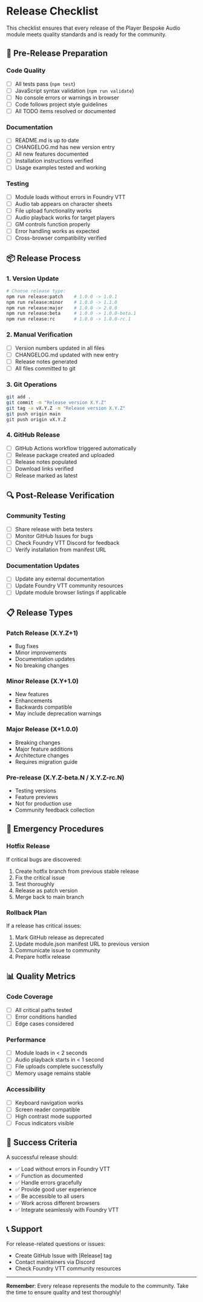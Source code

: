 # Release Checklist

This checklist ensures that every release of the Player Bespoke Audio module meets quality standards and is ready for the community.

## 🚀 Pre-Release Preparation

### Code Quality

- [ ] All tests pass (`npm test`)
- [ ] JavaScript syntax validation (`npm run validate`)
- [ ] No console errors or warnings in browser
- [ ] Code follows project style guidelines
- [ ] All TODO items resolved or documented

### Documentation

- [ ] README.md is up to date
- [ ] CHANGELOG.md has new version entry
- [ ] All new features documented
- [ ] Installation instructions verified
- [ ] Usage examples tested and working

### Testing

- [ ] Module loads without errors in Foundry VTT
- [ ] Audio tab appears on character sheets
- [ ] File upload functionality works
- [ ] Audio playback works for target players
- [ ] GM controls function properly
- [ ] Error handling works as expected
- [ ] Cross-browser compatibility verified

## 📦 Release Process

### 1. Version Update

```bash
# Choose release type:
npm run release:patch    # 1.0.0 -> 1.0.1
npm run release:minor    # 1.0.0 -> 1.1.0
npm run release:major    # 1.0.0 -> 2.0.0
npm run release:beta     # 1.0.0 -> 1.0.0-beta.1
npm run release:rc       # 1.0.0 -> 1.0.0-rc.1
```

### 2. Manual Verification

- [ ] Version numbers updated in all files
- [ ] CHANGELOG.md updated with new entry
- [ ] Release notes generated
- [ ] All files committed to git

### 3. Git Operations

```bash
git add .
git commit -m "Release version X.Y.Z"
git tag -a vX.Y.Z -m "Release version X.Y.Z"
git push origin main
git push origin vX.Y.Z
```

### 4. GitHub Release

- [ ] GitHub Actions workflow triggered automatically
- [ ] Release package created and uploaded
- [ ] Release notes populated
- [ ] Download links verified
- [ ] Release marked as latest

## 🔍 Post-Release Verification

### Community Testing

- [ ] Share release with beta testers
- [ ] Monitor GitHub Issues for bugs
- [ ] Check Foundry VTT Discord for feedback
- [ ] Verify installation from manifest URL

### Documentation Updates

- [ ] Update any external documentation
- [ ] Update Foundry VTT community resources
- [ ] Update module browser listings if applicable

## 📋 Release Types

### Patch Release (X.Y.Z+1)

- Bug fixes
- Minor improvements
- Documentation updates
- No breaking changes

### Minor Release (X.Y+1.0)

- New features
- Enhancements
- Backwards compatible
- May include deprecation warnings

### Major Release (X+1.0.0)

- Breaking changes
- Major feature additions
- Architecture changes
- Requires migration guide

### Pre-release (X.Y.Z-beta.N / X.Y.Z-rc.N)

- Testing versions
- Feature previews
- Not for production use
- Community feedback collection

## 🚨 Emergency Procedures

### Hotfix Release

If critical bugs are discovered:

1. Create hotfix branch from previous stable release
2. Fix the critical issue
3. Test thoroughly
4. Release as patch version
5. Merge back to main branch

### Rollback Plan

If a release has critical issues:

1. Mark GitHub release as deprecated
2. Update module.json manifest URL to previous version
3. Communicate issue to community
4. Prepare hotfix release

## 📊 Quality Metrics

### Code Coverage

- [ ] All critical paths tested
- [ ] Error conditions handled
- [ ] Edge cases considered

### Performance

- [ ] Module loads in < 2 seconds
- [ ] Audio playback starts in < 1 second
- [ ] File uploads complete successfully
- [ ] Memory usage remains stable

### Accessibility

- [ ] Keyboard navigation works
- [ ] Screen reader compatible
- [ ] High contrast mode supported
- [ ] Focus indicators visible

## 🎯 Success Criteria

A successful release should:

- ✅ Load without errors in Foundry VTT
- ✅ Function as documented
- ✅ Handle errors gracefully
- ✅ Provide good user experience
- ✅ Be accessible to all users
- ✅ Work across different browsers
- ✅ Integrate seamlessly with Foundry VTT

## 📞 Support

For release-related questions or issues:

- Create GitHub Issue with [Release] tag
- Contact maintainers via Discord
- Check Foundry VTT community resources

---

**Remember**: Every release represents the module to the community. Take the time to ensure quality and test thoroughly!
